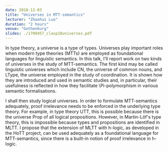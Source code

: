 ```yaml
---
date: 2018-12-03
title: "Universes in MTT-semantics"
lecturer: "Zhaohui Luo"
duration: "2 hours"
venue: "Gothenburg"
slides: ./1709457_clasp18universes.pdf
---
```




In type theory, a universe is a type of types. Universes play important roles when modern type theories (MTTs) are employed as foundational languages for linguistic semantics. In this talk, I'll report work on two kinds of universes in the study of MTT-semantics. The first kind may be called linguistic universes which include CN, the universe of common nouns, and LType, the universe employed in the study of coordination. It is shown how they are introduced and used in semantic studies and, in particular, their usefulness is reflected in how they facilitate \Pi-polymorphism in various semantic formalisations.

I shall then study logical universes. In order to formulate MTT-semantics adequately, proof irrelevance needs to be enforced in the underlying type theory. For example, in type theory UTT, this is possible because there is the universe Prop of all logical propositions. However, in Martin-Löf's type theory, this is impossible because types and propositions are identified in MLTT. I propose that the extension of MLTT with h-logic, as developed in the HoTT project, can be used adequately as a foundational language for MTT-semantics, since there is a built-in notion of proof irrelevance in h-logic.




